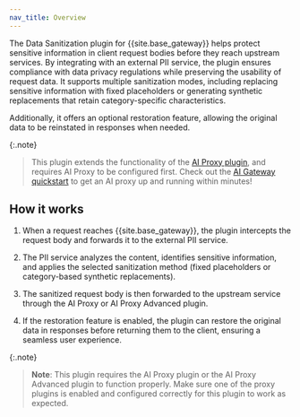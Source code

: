 ```yaml
---
nav_title: Overview
---
```


The Data Sanitization plugin for {{site.base_gateway}} helps protect sensitive information in client request bodies before they reach upstream services.
By integrating with an external PII service, the plugin ensures compliance with data privacy regulations while preserving the usability of request data.
It supports multiple sanitization modes, including replacing sensitive information with fixed placeholders or generating synthetic replacements that retain category-specific characteristics.

Additionally, it offers an optional restoration feature, allowing the original data to be reinstated in responses when needed.

{:.note}
> This plugin extends the functionality of the [AI Proxy plugin](/hub/kong-inc/ai-proxy/), and requires AI Proxy to be configured first. 
Check out the [AI Gateway quickstart](/gateway/latest/get-started/ai-gateway/) to get an AI proxy up and running within minutes!
## How it works

1. When a request reaches {{site.base_gateway}}, the plugin intercepts the request body and forwards it to the external PII service.

2. The PII service analyzes the content, identifies sensitive information, and applies the selected sanitization method (fixed placeholders or category-based synthetic replacements).

3. The sanitized request body is then forwarded to the upstream service through the AI Proxy or AI Proxy Advanced plugin.

4. If the restoration feature is enabled, the plugin can restore the original data in responses before returning them to the client, ensuring a seamless user experience.

{:.note}
> **Note**: This plugin requires the AI Proxy plugin or the AI Proxy Advanced plugin to function properly. Make sure one of the proxy plugins is enabled and configured correctly for this plugin to work as expected.
